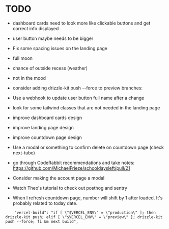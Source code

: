 # TODO

- dashboard cards need to look more like clickable buttons and get correct info displayed
- user button maybe needs to be bigger
- Fix some spacing issues on the landing page

- full moon
- chance of outside recess (weather)
- not in the mood
- consider adding drizzle-kit push --force to preview branches:
- Use a webhook to update user button full name after a change
- look for some tailwind classes that are not needed in the landing page
- improve dashboard cards design
- improve landing page design
- improve countdown page design
- Use a modal or something to confirm delete on countdown page (check next-tube)
- go through CodeRabbit recommendations and take notes: https://github.com/MichaelFrieze/schooldaysleft/pull/21
- Consider making the account page a modal
- Watch Theo's tutorial to check out posthog and sentry
- When I refresh countdown page, number will shift by 1 after loaded. It's probably related to today date.

```
    "vercel-build": "if [ \"$VERCEL_ENV\" = \"production\" ]; then drizzle-kit push; elif [ \"$VERCEL_ENV\" = \"preview\" ]; drizzle-kit push --force; fi && next build",
```
